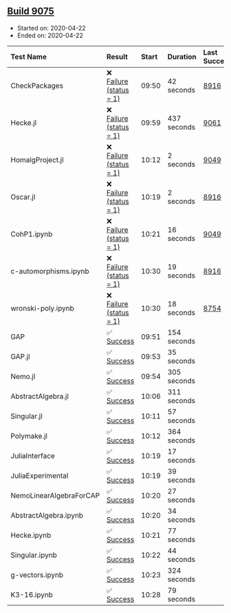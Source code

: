 ## [Build 9075](https://oscarci.mathematik.uni-kl.de/job/oscar/9075/)

* Started on: 2020-04-22
* Ended on: 2020-04-22

| Test Name    | Result | Start | Duration | Last Success | First Failure |
|:-------------|:-------|:------|:---------|:-------------|:--------------|
| CheckPackages | ❌ [Failure (status = 1)](https://oscarci.mathematik.uni-kl.de/job/oscar/9075/artifact/logs/build-9075/CheckPackages.log) | 09:50 | 42 seconds | [8916](https://oscarci.mathematik.uni-kl.de/job/oscar/8916/) | [8920](https://oscarci.mathematik.uni-kl.de/job/oscar/8920/) |
| Hecke.jl | ❌ [Failure (status = 1)](https://oscarci.mathematik.uni-kl.de/job/oscar/9075/artifact/logs/build-9075/Hecke.jl.log) | 09:59 | 437 seconds | [9061](https://oscarci.mathematik.uni-kl.de/job/oscar/9061/) | [9062](https://oscarci.mathematik.uni-kl.de/job/oscar/9062/) |
| HomalgProject.jl | ❌ [Failure (status = 1)](https://oscarci.mathematik.uni-kl.de/job/oscar/9075/artifact/logs/build-9075/HomalgProject.jl.log) | 10:12 | 2 seconds | [9049](https://oscarci.mathematik.uni-kl.de/job/oscar/9049/) | [9050](https://oscarci.mathematik.uni-kl.de/job/oscar/9050/) |
| Oscar.jl | ❌ [Failure (status = 1)](https://oscarci.mathematik.uni-kl.de/job/oscar/9075/artifact/logs/build-9075/Oscar.jl.log) | 10:19 | 2 seconds | [8916](https://oscarci.mathematik.uni-kl.de/job/oscar/8916/) | [8920](https://oscarci.mathematik.uni-kl.de/job/oscar/8920/) |
| CohP1.ipynb | ❌ [Failure (status = 1)](https://oscarci.mathematik.uni-kl.de/job/oscar/9075/artifact/logs/build-9075/CohP1.ipynb.log) | 10:21 | 16 seconds | [9049](https://oscarci.mathematik.uni-kl.de/job/oscar/9049/) | [9050](https://oscarci.mathematik.uni-kl.de/job/oscar/9050/) |
| c-automorphisms.ipynb | ❌ [Failure (status = 1)](https://oscarci.mathematik.uni-kl.de/job/oscar/9075/artifact/logs/build-9075/c-automorphisms.ipynb.log) | 10:30 | 19 seconds | [8916](https://oscarci.mathematik.uni-kl.de/job/oscar/8916/) | [8920](https://oscarci.mathematik.uni-kl.de/job/oscar/8920/) |
| wronski-poly.ipynb | ❌ [Failure (status = 1)](https://oscarci.mathematik.uni-kl.de/job/oscar/9075/artifact/logs/build-9075/wronski-poly.ipynb.log) | 10:30 | 18 seconds | [8754](https://oscarci.mathematik.uni-kl.de/job/oscar/8754/) | [8755](https://oscarci.mathematik.uni-kl.de/job/oscar/8755/) |
| GAP | ✅ [Success](https://oscarci.mathematik.uni-kl.de/job/oscar/9075/artifact/logs/build-9075/GAP.log) | 09:51 | 154 seconds |  |  |
| GAP.jl | ✅ [Success](https://oscarci.mathematik.uni-kl.de/job/oscar/9075/artifact/logs/build-9075/GAP.jl.log) | 09:53 | 35 seconds |  |  |
| Nemo.jl | ✅ [Success](https://oscarci.mathematik.uni-kl.de/job/oscar/9075/artifact/logs/build-9075/Nemo.jl.log) | 09:54 | 305 seconds |  |  |
| AbstractAlgebra.jl | ✅ [Success](https://oscarci.mathematik.uni-kl.de/job/oscar/9075/artifact/logs/build-9075/AbstractAlgebra.jl.log) | 10:06 | 311 seconds |  |  |
| Singular.jl | ✅ [Success](https://oscarci.mathematik.uni-kl.de/job/oscar/9075/artifact/logs/build-9075/Singular.jl.log) | 10:11 | 57 seconds |  |  |
| Polymake.jl | ✅ [Success](https://oscarci.mathematik.uni-kl.de/job/oscar/9075/artifact/logs/build-9075/Polymake.jl.log) | 10:12 | 364 seconds |  |  |
| JuliaInterface | ✅ [Success](https://oscarci.mathematik.uni-kl.de/job/oscar/9075/artifact/logs/build-9075/JuliaInterface.log) | 10:19 | 17 seconds |  |  |
| JuliaExperimental | ✅ [Success](https://oscarci.mathematik.uni-kl.de/job/oscar/9075/artifact/logs/build-9075/JuliaExperimental.log) | 10:19 | 39 seconds |  |  |
| NemoLinearAlgebraForCAP | ✅ [Success](https://oscarci.mathematik.uni-kl.de/job/oscar/9075/artifact/logs/build-9075/NemoLinearAlgebraForCAP.log) | 10:20 | 27 seconds |  |  |
| AbstractAlgebra.ipynb | ✅ [Success](https://oscarci.mathematik.uni-kl.de/job/oscar/9075/artifact/logs/build-9075/AbstractAlgebra.ipynb.log) | 10:20 | 34 seconds |  |  |
| Hecke.ipynb | ✅ [Success](https://oscarci.mathematik.uni-kl.de/job/oscar/9075/artifact/logs/build-9075/Hecke.ipynb.log) | 10:21 | 77 seconds |  |  |
| Singular.ipynb | ✅ [Success](https://oscarci.mathematik.uni-kl.de/job/oscar/9075/artifact/logs/build-9075/Singular.ipynb.log) | 10:22 | 44 seconds |  |  |
| g-vectors.ipynb | ✅ [Success](https://oscarci.mathematik.uni-kl.de/job/oscar/9075/artifact/logs/build-9075/g-vectors.ipynb.log) | 10:23 | 324 seconds |  |  |
| K3-16.ipynb | ✅ [Success](https://oscarci.mathematik.uni-kl.de/job/oscar/9075/artifact/logs/build-9075/K3-16.ipynb.log) | 10:28 | 79 seconds |  |  |

